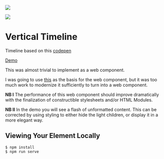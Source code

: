 <a href="https://nodei.co/npm/xtal-timeline/"><img src="https://nodei.co/npm/xtal-timeline.png"></a>

<img src="https://badgen.net/bundlephobia/minzip/xtal-timeline">

# Vertical Timeline

Timeline based on this [codepen](https://codepen.io/hunzaboy/pen/qBWRBXw)

[Demo](https://jsfiddle.net/bahrus/uk7ey18t/)

This was almost trivial to implement as a web component.

I was going to use [this](https://codyhouse.co/gem/vertical-timeline/) as the basis for the web component, but it was too much work to modernize it sufficiently to turn into a web component.  

**NB I**  The performance of this web component should improve dramatically with the finalization of constructible stylesheets and/or HTML Modules.

**NB II**  In the demo you will see a flash of unformatted content.  This can be corrected by using styling to either hide the light children, or display it in a more elegant way.

## Viewing Your Element Locally

```
$ npm install
$ npm run serve
```

